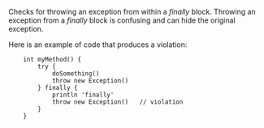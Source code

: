 
Checks for throwing an exception from within a *finally* block. Throwing an exception from a
*finally* block is confusing and can hide the original exception.

Here is an example of code that produces a violation:

```
    int myMethod() {
        try {
            doSomething()
            throw new Exception()
        } finally {
            println 'finally'
            throw new Exception()   // violation
        }
    }
```
